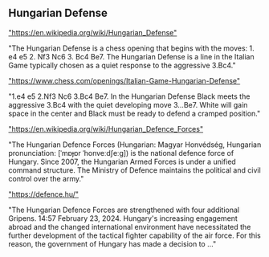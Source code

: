 <h2>Hungarian Defense</h2>
<p><a href="https://en.wikipedia.org/wiki/Hungarian_Defense">"https://en.wikipedia.org/wiki/Hungarian_Defense"</a></p>

<p>"The Hungarian Defense is a chess opening that begins with the moves: 1. e4 e5 2. Nf3 Nc6 3. Bc4 Be7. The Hungarian Defense is a line in the Italian Game typically chosen as a quiet response to the aggressive 3.Bc4." </p>

<p><a href="https://www.chess.com/openings/Italian-Game-Hungarian-Defense">"https://www.chess.com/openings/Italian-Game-Hungarian-Defense"</a></p>

<p>"1.e4 e5 2.Nf3 Nc6 3.Bc4 Be7. In the Hungarian Defense Black meets the aggressive 3.Bc4 with the quiet developing move 3...Be7. White will gain space in the center and Black must be ready to defend a cramped position." </p>

<p><a href="https://en.wikipedia.org/wiki/Hungarian_Defence_Forces">"https://en.wikipedia.org/wiki/Hungarian_Defence_Forces"</a></p>

<p>"The Hungarian Defence Forces (Hungarian: Magyar Honvédség, Hungarian pronunciation: [ˈmɒɟɒr ˈhonveːdʃeːg]) is the national defence force of Hungary. Since 2007, the Hungarian Armed Forces is under a unified command structure. The Ministry of Defence maintains the political and civil control over the army." </p>

<p><a href="https://defence.hu/">"https://defence.hu/"</a></p>

<p>"The Hungarian Defence Forces are strengthened with four additional Gripens. 14:57 February 23, 2024. Hungary's increasing engagement abroad and the changed international environment have necessitated the further development of the tactical fighter capability of the air force. For this reason, the government of Hungary has made a decision to ..." </p>

